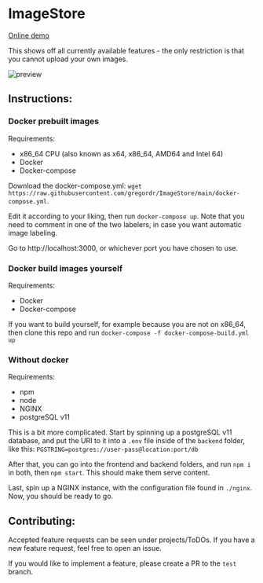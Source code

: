 # ImageStore

[Online demo](https://gregordr.github.io/ImageStore/)

This shows off all currently available features - the only restriction is that you cannot upload your own images.

![preview](https://imgur.com/0yZQ7c7.jpg)

## Instructions:

### Docker prebuilt images

Requirements:

 - x86_64 CPU (also known as x64, x86_64, AMD64 and Intel 64)
 - Docker
 - Docker-compose

Download the docker-compose.yml: ```wget https://raw.githubusercontent.com/gregordr/ImageStore/main/docker-compose.yml```.

Edit it according to your liking, then run ```docker-compose up```. Note that you need to comment in one of the two labelers, in case you want automatic image labeling.

Go to http://localhost:3000, or whichever port you have chosen to use.

### Docker build images yourself

Requirements:
 - Docker
 - Docker-compose

If you want to build yourself, for example because you are not on x86_64, then clone this repo and run ```docker-compose -f docker-compose-build.yml up```

### Without docker

Requirements:
 - npm
 - node
 - NGINX
 - postgreSQL v11

This is a bit more complicated. Start by spinning up a postgreSQL v11 database, and put the URI to it into a ```.env``` file inside of the ```backend``` folder, like this: ```PGSTRING=postgres://user-pass@location:port/db```

After that, you can go into the frontend and backend folders, and run ```npm i``` in both, then ```npm start```. This should make them serve content.

Last, spin up a NGINX instance, with the configuration file found in ```./nginx```. Now, you should be ready to go.

## Contributing:

Accepted feature requests can be seen under projects/ToDOs. If you have a new feature request, feel free to open an issue.

If you would like to implement a feature, please create a PR to the ```test``` branch.
